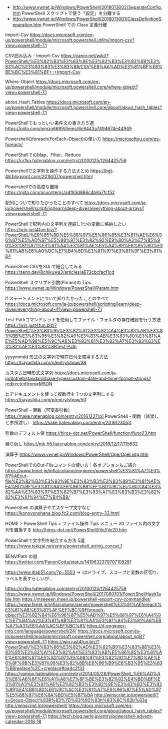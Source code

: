 - http://www.vwnet.jp/Windows/PowerShell/2018013002/SeparateConfig.htm PowerShell スクリプトで使う「設定」を分離する
- http://www.vwnet.jp/Windows/PowerShell/2018013001/ClassDefinitionSeparation.htm PowerShell での Class 定義分離

Import-Csv
https://docs.microsoft.com/en-us/powershell/module/microsoft.powershell.utility/import-csv?view=powershell-7.1

CSV読み込み - Import-Csv
https://yanor.net/wiki/?PowerShell/%E3%82%B3%E3%83%9E%E3%83%B3%E3%83%89%E3%83%AC%E3%83%83%E3%83%88/CSV%E8%AA%AD%E3%81%BF%E8%BE%BC%E3%81%BF+-+Import-Csv

Where-Object
https://docs.microsoft.com/en-us/powershell/module/microsoft.powershell.core/where-object?view=powershell-7.1

about_Hash_Tables
https://docs.microsoft.com/en-us/powershell/module/microsoft.powershell.core/about/about_hash_tables?view=powershell-7.1

PowerShellでもっといい条件文の書き方５選
https://qiita.com/nimzo6689/items/6c6443a7494674e44949

Powershellのforeach(ForEach-Object)の使い方
https://microsoftou.com/ps-foreach/

PowerShellでのMap、Filter、Reduce
https://or1ko.hatenablog.com/entry/20100125/1264425759

Powershellで文字列を操作する方法まとめ
https://bgt-48.blogspot.com/2018/07/powershell.html

Powershellでの高度な置換
https://qiita.com/acuo/items/a4f83d886c4b8a7fcf52

配列について知りたかったことのすべて
https://docs.microsoft.com/ja-jp/powershell/scripting/learn/deep-dives/everything-about-arrays?view=powershell-7.1

PowerShellで配列内の文字列を連結し1つの変数に格納したい
https://win.just4fun.biz/?PowerShell/%E9%85%8D%E5%88%97%E5%86%85%E3%81%AE%E6%96%87%E5%AD%97%E5%88%97%E3%82%92%E9%80%A3%E7%B5%90%E3%81%971%E3%81%A4%E3%81%AE%E5%A4%89%E6%95%B0%E3%81%AB%E6%A0%BC%E7%B4%8D%E3%81%97%E3%81%9F%E3%81%84

PowerShell:CSVをSQLで結合してみる
https://zenn.dev/8chikuwa3/articles/a673cbcfacf1cd

PowerShell スクリプト引数(Param)の Tips
https://www.vwnet.jp/Windows/PowerShell/Param.htm

if ステートメントについて知りたかったことのすべて
https://docs.microsoft.com/ja-jp/powershell/scripting/learn/deep-dives/everything-about-if?view=powershell-7.1

Test-Pathコマンドレットを使用してファイル・フォルダの存在確認を行う方法
https://win.just4fun.biz/?PowerShell/%E3%83%95%E3%82%A1%E3%82%A4%E3%83%AB%E3%83%BB%E3%83%95%E3%82%A9%E3%83%AB%E3%83%80%E3%81%AE%E5%AD%98%E5%9C%A8%E3%83%81%E3%82%A7%E3%83%83%E3%82%AF%E3%83%BBTest-Path

yyyymmdd 形式の文字列で現在日付を取得する方法
https://bayashita.com/p/entry/show/38

カスタム日時形式文字列
https://docs.microsoft.com/ja-jp/dotnet/standard/base-types/custom-date-and-time-format-strings?redirectedfrom=MSDN

ヒアドキュメントを使って複数行を 1 つの文字列にする
https://bayashita.com/p/entry/show/50

PowerShell - 関数（可変長引数）
https://hake.hatenablog.com/entry/20161227/p1
PowerShell - 関数（値渡しと参照渡し）
https://hake.hatenablog.com/entry/20161230/p1

引数のデフォルト値
https://hiros-dot.net/PowerShell/function/func03.htm

繰り返し
https://mk-55.hatenablog.com/entry/2016/12/17/115632

演算子
https://www.vwnet.jp/Windows/PowerShell/Ope/OpeListg.htm


PowerShellでのOut-Fileコマンドの使い方｜各オプションもご紹介
https://www.fenet.jp/infla/column/engineer/powershell%E3%81%A7%E3%81%AEout-file%E3%82%B3%E3%83%9E%E3%83%B3%E3%83%89%E3%81%AE%E4%BD%BF%E3%81%84%E6%96%B9%EF%BD%9C%E5%90%84%E3%82%AA%E3%83%97%E3%82%B7%E3%83%A7%E3%83%B3%E3%82%82%E3%81%94%E7%B4%B9/

PowerShell の演算子やエスケープ文字など
https://konoyonohana.blog.fc2.com/blog-entry-33.html

HOME > PowerShell Tips > ファイル操作 Tips メニュー
20.ファイル内の文字列を置換する
http://hiros-dot.net/PowerShell/file/file20.htm

PowerShellで文字列を結合する方法 5選
https://www.tekizai.net/entry/powershell_string_concat_1

$ENV:Path の謎
https://twitter.com/PanonCotta/status/1419632379707105281

https://www.itlab51.com/?p=5503
→ :はドライブ、スコープと変数の区切り、ラベルを表すらしいが…

https://or1ko.hatenablog.com/entry/20100125/1264425759
https://www.vwnet.jp/Windows/PowerShell/2017060701/PowerShellHashTable.htm
https://mseeeen.msen.jp/powershell-export-csv-commandlet/
https://www.fenet.jp/infla/column/server/powershell%E3%81%AEforeach%E3%81%A8%E3%81%AF%EF%BC%9Fforeach-object%E3%82%84%E6%96%87%E5%AD%97%E5%88%97%E6%A4%9C%E7%B4%A2%E3%81%AB%E3%81%A4%E3%81%84%E3%81%A6%E8%A7%A3%E8%AA%AC%EF%BC%81/
https://it-engineer-info.com/language/powershell/24/
https://docs.microsoft.com/ja-jp/powershell/module/microsoft.powershell.core/about/about_split?view=powershell-7.1
https://win.just4fun.biz/?PowerShell/%E3%83%86%E3%82%AD%E3%82%B9%E3%83%88%E3%83%95%E3%82%A1%E3%82%A4%E3%83%AB%E5%86%85%E3%81%AE%E6%96%87%E5%AD%97%E5%88%97%E3%82%92%E7%BD%AE%E6%8F%9B%E3%81%99%E3%82%8B%E6%96%B9%E6%B3%95%E3%83%BBreplace%2C+creplace#oe4c2f33
https://yomon.hatenablog.com/entry/2014/05/28/PowerShell_%E6%AD%A3%E8%A6%8F%E8%A1%A8%E7%8F%BE%E3%82%92%E4%BD%BF%E3%81%A3%E3%81%A6%E3%82%B3%E3%83%9E%E3%83%B3%E3%83%89%E4%B8%80%E6%9C%AC%E3%81%A7%E6%96%87%E5%AD%97%E5%88%97%E6%8A%BD%E5%87%BA
http://winscript.jp/powershell/?s=Group-Object%83R%83%7D%83%93%83h%83%8C%83b%83g
http://winscript.jp/powershell/
https://docs.microsoft.com/en-us/powershell/module/microsoft.powershell.core/about/about_hash_tables?view=powershell-7.1
https://tech.blog.aerie.jp/entry/powershell-advent-calendar-2018-18
